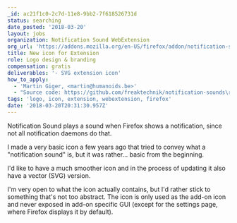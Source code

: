 ```yaml
---
_id: ac21f1c0-2c7d-11e8-9bb2-7f618526731d
status: searching
date_posted: '2018-03-20'
layout: jobs
organization: Notification Sound WebExtension
org_url: 'https://addons.mozilla.org/en-US/firefox/addon/notification-sound/'
title: New icon for Extension
role: Logo design & branding
compensation: gratis
deliverables: '- SVG extension icon'
how_to_apply:
  - 'Martin Giger, <martin@humanoids.be>'
  - "Source code: https://github.com/freaktechnik/notification-sounds\r\nCurrent icon: https://github.com/freaktechnik/notification-sounds/blob/master/images/icon-64.png"
tags: 'logo, icon, extension, webextension, firefox'
date: '2018-03-20T20:31:30.957Z'
---
```

Notification Sound plays a sound when Firefox shows a notification, since not all notification daemons do that.

I made a very basic icon a few years ago that tried to convey what a "notification sound" is, but it was rather... basic from the beginning.

I'd like to have a much smoother icon and in the process of updating it also have a vector (SVG) version.

I'm very open to what the icon actually contains, but I'd rather stick to something that's not too abstract. The icon is only used as the add-on icon and never exposed in add-on specific GUI (except for the settings page, where Firefox displays it by default).
